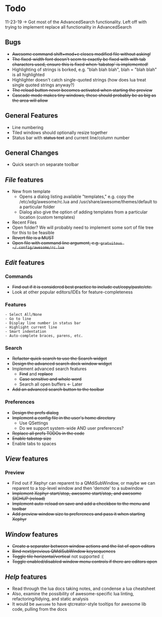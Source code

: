 # Todo

11-23-19 -> Got most of the AdvancedSearch functionality. Left off with trying to implement replace all functionality in AdvancedSearch

## Bugs

* ~~Awesome command shift+mod+c closes modified file without asking!~~
* ~~The fixed-width font doesn't seem to exactly be fixed with with tab characters used, ensure this is fixed when 'tabstop' is implemented!~~
* Highlighting of strings is borked, e.g. "blah blah blah", blah = "blah blah" is all highlighted
* Highlighter doesn't catch single-quoted strings (how does lua treat single quoted strings anyway?)
* ~~The reload button never becomes activated when starting the preview~~
* ~~Cascade mode makes tiny windows, these should probably be as big as the area will allow~~

## General Features

* Line numbering
* Tiled windows should optionally resize together
* Status bar with ~~status text~~ and current line/column number

## General Changes

* Quick search on separate toolbar

## *File* features

* New from template
	- Opens a dialog listing available "templates," e.g. copy the /etc/xdg/awesome/rc.lua and /usr/share/awesome/themes/default to a particular folder
	- Dialog also give the option of adding templates from a particular location (custom templates)
* Recent Files
* Open folder? We will probably need to implement some sort of file tree for this to be feasible
* ~~Revert file is a MUST~~
* ~~Open file with command line argument, e.g. `gratuitous ~/.config/awesome/rc.lua`~~

## *Edit* features

### Commands

* ~~Find out if it is considered best practice to include cut/copy/paste/etc.~~
* Look at other popular editors/IDEs for feature-completeness

### Features
	- Select All/None
	- Go to line
	- Display line number in status bar 
	- Highlight current line
	- Smart indentation
	- Auto-complete braces, parens, etc.

### Search

* ~~Refactor quick search to use the Search widget~~
* ~~Design the advanced search dock window widget~~
* Implement advanced search features
	- ~~Find~~ and ~~replace~~
	- ~~Case sensitive and whole word~~
	- Search all open buffers <- Later
* ~~Add an advanced search button to the toolbar~~

### Preferences

* ~~Design the prefs dialog~~
* ~~Implement a config file in the user's home directory~~
	- Use QSettings
	- Do we support system-wide AND user preferences?
* ~~Replace all prefs TODOs in the code~~
* ~~Enable tabstop size~~
* Enable tabs to spaces

## *View* features

### Preview

* Find out if Xephyr can reparent to a QMdiSubWindow, or maybe we can reparent to a top-level window and then 'demote' to a subwindow
* ~~Implement Xephyr start/stop, awesome start/stop, and awesome SIGHUP (reload)~~
* ~~Implement auto-reload on save and add a checkbox to the menu and toolbar~~
* ~~Add preview window size to preferences and pass it when starting Xephyr~~

## *Window* features

* ~~Create a separator between window actions and the list of open editors~~
* ~~Bind next/previous QMdiSubWindow keysequences~~
* ~~Toggle tile horizontal/vertical~~ not supported :(
* ~~Toggle enabled/disabled window menu controls if there are editors open~~

## *Help* features

* Read through the lua docs taking notes, and condense a lua cheatsheet
* Also, examine the possibility of awesome-specific lua linting, refactoring/tidying, and static analysis
* It would be `awesome` to have qtcreator-style tooltips for awesome lib code, pulling from the docs
